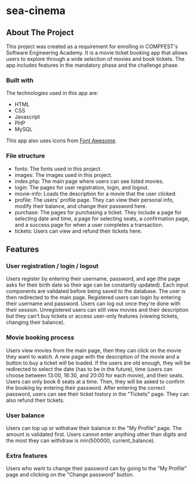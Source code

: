 # sea-cinema

## About The Project
This project was created as a requirement for enrolling in COMPFEST's Software Engineering Academy. It is a movie ticket booking app that allows users to explore through a wide selection of movies and book tickets. The app includes features in the mandatory phase and the challenge phase.

### Built with
The technologies used in this app are:
- HTML
- CSS
- Javascript
- PHP 
- MySQL 

This app also uses icons from [Font Awesome](https://fontawesome.com).


### File structure
- fonts: The fonts used in this project.
- images: The images used in this project.
- index.php: The main page where users can see listed movies.
- login: The pages for user registration, login, and logout.
- movie-info: Loads the description for a movie that the user clicked.
- profile: The users' profile page. They can view their personal info, modify their balance, and change their password here.
- purchase: The pages for purchasing a ticket. They include a page for selecting date and time, a page for selecting seats, a confirmation page, and a success page for when a user completes a transaction.
- tickets: Users can view and refund their tickets here.

## Features

### User registration / login / logout
Users register by entering their username, password, and age (the page asks for their birth date so their age can be constantly updated). Each input components are validated before being saved to the database. The user is then redirected to the main page. Registered users can login by entering their username and password. Users can log out once they're done with their session. Unregistered users can still view movies and their description but they can't buy tickets or access user-only features (viewing tickets, changing their balance).

### Movie booking process
Users view movies from the main page, then they can click on the movie they want to watch. A new page with the description of the movie and a button to buy a ticket will be loaded. If the users are old enough, they will be redirected to select the date (has to be in the future), time (users can choose between 13:00, 16:30, and 20:00 for each movie), and their seats. Users can only book 6 seats at a time.
Then, they will be asked to confirm the booking by entering their password. After entering the correct password, users can see their ticket history in the "Tickets" page. They can also refund their tickets.

### User balance
Users can top up or withdraw their balance in the "My Profile" page. The amount is validated first. Users cannot enter anything other than digits and the most they can withdraw is min(500000, current_balance).

### Extra features
Users who want to change their password can by going to the "My Profile" page and clicking on the "Change password" button.
